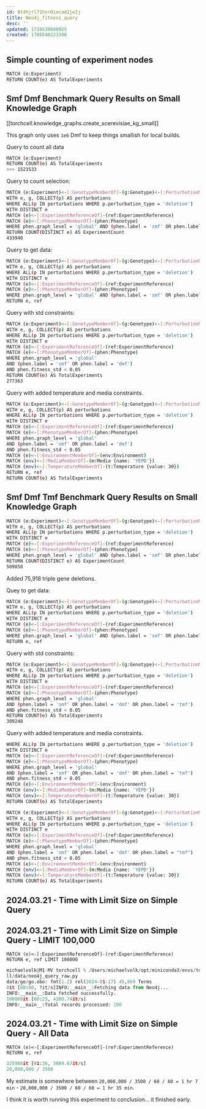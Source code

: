 ```yaml
---
id: 8t4hjrl71hnr0iocad2je2j
title: Neo4j_fitness_query
desc: ''
updated: 1710538608925
created: 1706648223300
---
```

## Simple counting of experiment nodes

```bash
MATCH (e:Experiment)
RETURN COUNT(e) AS TotalExperiments
```

## Smf Dmf Benchmark Query Results on Small Knowledge Graph

[[torchcell.knowledge_graphs.create_scerevisiae_kg_small]]

This graph only uses `1e6` Dmf to keep things smallish for local builds.

Query to count all data

```bash
MATCH (e:Experiment)
RETURN COUNT(e) AS TotalExperiments
>>> 1523533
```

Query to count selection:

```bash
MATCH (e:Experiment)<-[:GenotypeMemberOf]-(g:Genotype)<-[:PerturbationMemberOf]-(p:Perturbation)
WITH e, g, COLLECT(p) AS perturbations
WHERE ALL(p IN perturbations WHERE p.perturbation_type = 'deletion')
WITH DISTINCT e
MATCH (e)<-[:ExperimentReferenceOf]-(ref:ExperimentReference)
MATCH (e)<-[:PhenotypeMemberOf]-(phen:Phenotype)
WHERE phen.graph_level = 'global' AND (phen.label = 'smf' OR phen.label = 'dmf')
RETURN COUNT(DISTINCT e) AS ExperimentCount
433940
```

Query to get data:

```bash
MATCH (e:Experiment)<-[:GenotypeMemberOf]-(g:Genotype)<-[:PerturbationMemberOf]-(p:Perturbation)
WITH e, g, COLLECT(p) AS perturbations
WHERE ALL(p IN perturbations WHERE p.perturbation_type = 'deletion')
WITH DISTINCT e
MATCH (e)<-[:ExperimentReferenceOf]-(ref:ExperimentReference)
MATCH (e)<-[:PhenotypeMemberOf]-(phen:Phenotype)
WHERE phen.graph_level = 'global' AND (phen.label = 'smf' OR phen.label = 'dmf')
RETURN e, ref
```

Query with std constraints:

```bash
MATCH (e:Experiment)<-[:GenotypeMemberOf]-(g:Genotype)<-[:PerturbationMemberOf]-(p:Perturbation)
WITH e, g, COLLECT(p) AS perturbations
WHERE ALL(p IN perturbations WHERE p.perturbation_type = 'deletion')
WITH DISTINCT e
MATCH (e)<-[:ExperimentReferenceOf]-(ref:ExperimentReference)
MATCH (e)<-[:PhenotypeMemberOf]-(phen:Phenotype)
WHERE phen.graph_level = 'global' 
AND (phen.label = 'smf' OR phen.label = 'dmf')
AND phen.fitness_std < 0.05
RETURN COUNT(e) AS TotalExperiments
277363
```

Query with added temperature and media constraints.

```bash
MATCH (e:Experiment)<-[:GenotypeMemberOf]-(g:Genotype)<-[:PerturbationMemberOf]-(p:Perturbation)
WITH e, g, COLLECT(p) AS perturbations
WHERE ALL(p IN perturbations WHERE p.perturbation_type = 'deletion')
WITH DISTINCT e
MATCH (e)<-[:ExperimentReferenceOf]-(ref:ExperimentReference)
MATCH (e)<-[:PhenotypeMemberOf]-(phen:Phenotype)
WHERE phen.graph_level = 'global' 
AND (phen.label = 'smf' OR phen.label = 'dmf')
AND phen.fitness_std < 0.05
MATCH (e)<-[:EnvironmentMemberOf]-(env:Environment)
MATCH (env)<-[:MediaMemberOf]-(m:Media {name: 'YEPD'})
MATCH (env)<-[:TemperatureMemberOf]-(t:Temperature {value: 30})
RETURN e, ref
RETURN COUNT(e) AS TotalExperiments
```

## Smf Dmf Tmf Benchmark Query Results on Small Knowledge Graph

```bash
MATCH (e:Experiment)<-[:GenotypeMemberOf]-(g:Genotype)<-[:PerturbationMemberOf]-(p:Perturbation)
WITH e, g, COLLECT(p) AS perturbations
WHERE ALL(p IN perturbations WHERE p.perturbation_type = 'deletion')
WITH DISTINCT e
MATCH (e)<-[:ExperimentReferenceOf]-(ref:ExperimentReference)
MATCH (e)<-[:PhenotypeMemberOf]-(phen:Phenotype)
WHERE phen.graph_level = 'global' AND (phen.label = 'smf' OR phen.label = 'dmf' or phen.label = 'tmf')
RETURN COUNT(DISTINCT e) AS ExperimentCount
509858
```

Added 75,918 triple gene deletions.

Quey to get data:

```bash
MATCH (e:Experiment)<-[:GenotypeMemberOf]-(g:Genotype)<-[:PerturbationMemberOf]-(p:Perturbation)
WITH e, g, COLLECT(p) AS perturbations
WHERE ALL(p IN perturbations WHERE p.perturbation_type = 'deletion')
WITH DISTINCT e
MATCH (e)<-[:ExperimentReferenceOf]-(ref:ExperimentReference)
MATCH (e)<-[:PhenotypeMemberOf]-(phen:Phenotype)
WHERE phen.graph_level = 'global' AND (phen.label = 'smf' OR phen.label = 'dmf' or phen.label = 'tmf')
RETURN e, ref
```

Query with std constraints:

``` bash
MATCH (e:Experiment)<-[:GenotypeMemberOf]-(g:Genotype)<-[:PerturbationMemberOf]-(p:Perturbation)
WITH e, g, COLLECT(p) AS perturbations
WHERE ALL(p IN perturbations WHERE p.perturbation_type = 'deletion')
WITH DISTINCT e
MATCH (e)<-[:ExperimentReferenceOf]-(ref:ExperimentReference)
MATCH (e)<-[:PhenotypeMemberOf]-(phen:Phenotype)
WHERE phen.graph_level = 'global' 
AND (phen.label = 'smf' OR phen.label = 'dmf' OR phen.label = 'tmf')
AND phen.fitness_std < 0.05
RETURN COUNT(e) AS TotalExperiments
309248
```

Query with added temperature and media constraints.

```bash
WHERE ALL(p IN perturbations WHERE p.perturbation_type = 'deletion')
WITH DISTINCT e
MATCH (e)<-[:ExperimentReferenceOf]-(ref:ExperimentReference)
MATCH (e)<-[:PhenotypeMemberOf]-(phen:Phenotype)
WHERE phen.graph_level = 'global' 
AND (phen.label = 'smf' OR phen.label = 'dmf' OR phen.label = 'tmf')
AND phen.fitness_std < 0.05
MATCH (e)<-[:EnvironmentMemberOf]-(env:Environment)
MATCH (env)<-[:MediaMemberOf]-(m:Media {name: 'YEPD'})
MATCH (env)<-[:TemperatureMemberOf]-(t:Temperature {value: 30})
RETURN COUNT(e) AS TotalExperiments
```

```bash
MATCH (e:Experiment)<-[:GenotypeMemberOf]-(g:Genotype)<-[:PerturbationMemberOf]-(p:Perturbation)
WITH e, g, COLLECT(p) AS perturbations
WHERE ALL(p IN perturbations WHERE p.perturbation_type = 'deletion')
WITH DISTINCT e
MATCH (e)<-[:ExperimentReferenceOf]-(ref:ExperimentReference)
MATCH (e)<-[:PhenotypeMemberOf]-(phen:Phenotype)
WHERE phen.graph_level = 'global' 
AND (phen.label = 'smf' OR phen.label = 'dmf' OR phen.label = "tmf")
AND phen.fitness_std < 0.05
MATCH (e)<-[:EnvironmentMemberOf]-(env:Environment)
MATCH (env)<-[:MediaMemberOf]-(m:Media {name: 'YEPD'})
MATCH (env)<-[:TemperatureMemberOf]-(t:Temperature {value: 30})
RETURN COUNT(e) AS TotalExperiments
```

## 2024.03.21 - Time with Limit Size on Simple Query

## 2024.03.21 - Time with Limit Size on Simple Query - LIMIT 100,000

```cypher
MATCH (e)<-[:ExperimentReferenceOf]-(ref:ExperimentReference)
RETURN e, ref LIMIT 100000
```

```python
michaelvolk@M1-MV torchcell % /Users/michaelvolk/opt/miniconda3/envs/torchcell/bin/python /Users/michaelvolk/Documents/projects/torchcell/torchce
ll/data/neo4j_query_raw.py
data/go/go.obo: fmt(1.2) rel(2024-01-17) 45,869 Terms
0it [00:00, ?it/s]INFO:__main__:Fetching data from Neo4j...
INFO:__main__:Data fetched successfully.
100000it [00:23, 4280.74it/s]
INFO:__main__:Total records processed: 100
```

## 2024.03.21 - Time with Limit Size on Simple Query - All Data

``` cypher
MATCH (e)<-[:ExperimentReferenceOf]-(ref:ExperimentReference)
RETURN e, ref
```

```python
325988it [01:26, 3889.67it/s]
20,000,000 / 3500
```

My estimate is somewhere between `20,000,000 / 3500 / 60 / 60 = 1 hr 7 min` - `20,000,000 / 3500 / 60 / 60 = 1 hr 35 min`.

I think it is worth running this experiment to conclusion... it finished early.
